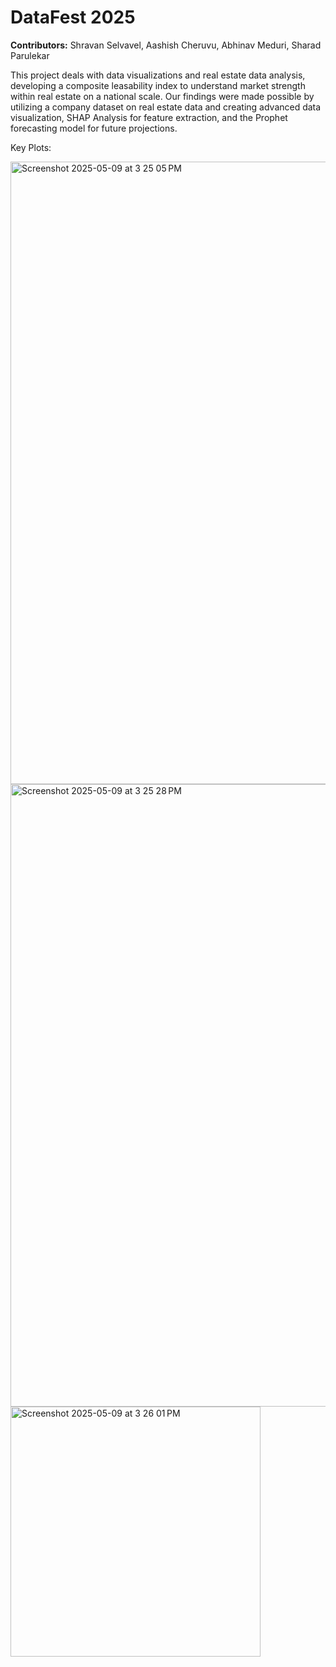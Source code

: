 # DataFest 2025

**Contributors:** Shravan Selvavel, Aashish Cheruvu, Abhinav Meduri, Sharad Parulekar

This project deals with data visualizations and real estate data analysis, developing a composite leasability index to understand market strength within real estate on a national scale. Our findings were made possible by utilizing a company dataset on real estate data and creating advanced data visualization, SHAP Analysis for feature extraction, and the Prophet forecasting model for future projections.

Key Plots:

<img width="996" alt="Screenshot 2025-05-09 at 3 25 05 PM" src="https://github.com/user-attachments/assets/9713e6ca-df1f-4f61-81fb-3a4c9222cab6" />
<img width="996" alt="Screenshot 2025-05-09 at 3 25 28 PM" src="https://github.com/user-attachments/assets/a7dbc612-23cc-4826-8563-6bf805b89c84" />
<img width="400" alt="Screenshot 2025-05-09 at 3 26 01 PM" src="https://github.com/user-attachments/assets/960ba83a-932e-403d-b578-ba979ef1d98a" />


